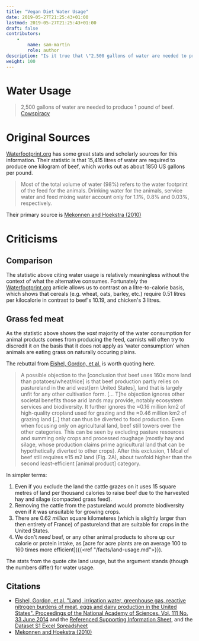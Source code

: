 ```yaml
---
title: "Vegan Diet Water Usage"
date: 2019-05-27T21:25:43+01:00
lastmod: 2019-05-27T21:25:43+01:00
draft: false
contributors:
    - 
        name: sam-martin
        role: author
description: "Is it true that \"2,500 gallons of water are needed to produce 1 pound of beef.\""
weight: 100
---
```


# Water Usage

> 2,500 gallons of water are needed to produce 1 pound of beef. [Cowspiracy](http://www.cowspiracy.com/facts)

# Original Sources
[Waterfootprint.org](https://waterfootprint.org/en/water-footprint/product-water-footprint/water-footprint-crop-and-animal-products/) has some great stats and scholarly sources for this information.
Their statistic is that 15,415 litres of water are required to produce one kilogram of beef, which works out as about 1850 US gallons per pound.

> Most of the total volume of water (98%) refers to the water footprint of the feed for the animals. Drinking water for the animals, service water and feed mixing water account only for 1.1%, 0.8% and 0.03%, respectively.

Their primary source is [Mekonnen and Hoekstra (2010)](https://waterfootprint.org/media/downloads/Hoekstra-2014-Water-for-animal-products_1.pdf)

# Criticisms

## Comparison
The statistic above citing water usage is relatively meaningless without the context of what the alternative consumes.
Fortunately the [Waterfootprint.org](https://waterfootprint.org/en/water-footprint/product-water-footprint/water-footprint-crop-and-animal-products/) article allows us to contrast on a litre-to-calorie basis, which shows that cereals (e.g. wheat, oats, barley, etc.) require 0.51 litres per kilocalorie in contrast to beef's 10.19, and chicken's 3 litres.

## Grass fed meat
As the statistic above shows the _vast_ majority of the water consumption for animal products comes from producing the feed, carnists will often try to discredit it on the basis that it does not apply as 'water consumption' when animals are eating grass on naturally occuring plains.

The rebuttal from [Eishel, Gordon, et al.](https://www.pnas.org/content/111/33/11996.full) is worth quoting here.

> A possible objection to the [conclusion that beef uses 160x more land than potatoes/wheat/rice] is that beef production partly relies on pastureland in the arid west[ern United States], land that is largely unfit for any other cultivation form. [... T]he objection ignores other societal benefits those arid lands may provide, notably ecosystem services and biodiversity. It further ignores the ≈0.16 million km2 of high-quality cropland used for grazing and the ≈0.46 million km2 of grazing land [..] that can thus be diverted to food production. Even when focusing only on agricultural land, beef still towers over the other categories. This can be seen by excluding pasture resources and summing only crops and processed roughage (mostly hay and silage, whose production claims prime agricultural land that can be hypothetically diverted to other crops). After this exclusion, 1 Mcal of beef still requires ≈15 m2 land (Fig. 2A), about twofold higher than the second least-efficient [animal product] category.

In simpler terms:  

1. Even if you exclude the land the cattle grazes on it uses 15 square metres of land per thousand calories to raise beef due to the harvested hay and silage (compacted grass feed). 
2. Removing the cattle from the pastureland would promote biodiversity even if it was unsuitable for growing crops.
3. There are 0.62 _million_ square kilometeres (which is slightly larger than then entirety of France) of pastureland that are suitable for crops in the United States.
4. We don't _need_ beef, or any other animal products to shore up our calorie or protein intake, as [acre for acre plants are on average 100 to 160 times more efficient]({{<ref "/facts/land-usage.md">}}).

The stats from the quote cite land usage, but the argument stands (though the numbers differ) for water usage.


## Citations
 - [Eishel, Gordon, et al. "Land, irrigation water, greenhouse gas, reactive nitrogen burdens of meat, eggs and dairy production in the United States". Proceedings of the National Academy of Sciences. Vol. 111 No. 33 June 2014](https://www.pnas.org/content/111/33/11996.full) and the [Referenced Supporting Information Sheet](https://www.pnas.org/content/pnas/suppl/2014/07/19/1402183111.DCSupplemental/pnas.201402183SI.pdf), and the [Dataset S1 Excel Spreadsheet](http://www.pnas.org/lookup/suppl/doi:10.1073/pnas.1402183111/-/DCSupplemental/pnas.1402183111.sd01.xlsx)
 - [Mekonnen and Hoekstra (2010)](https://waterfootprint.org/media/downloads/Hoekstra-2014-Water-for-animal-products_1.pdf)